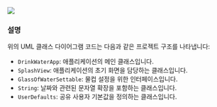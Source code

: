 ![](https://github.com/gaeng2y/Valut/blob/main/%F0%90%82%AE%20Resources/UML.png?raw=true)

### 설명

위의 UML 클래스 다이어그램 코드는 다음과 같은 프로젝트 구조를 나타냅니다:

- `DrinkWaterApp`: 애플리케이션의 메인 클래스입니다.
- `SplashView`: 애플리케이션의 초기 화면을 담당하는 클래스입니다.
- `GlassOfWaterSettable`: 물컵 설정을 위한 인터페이스입니다.
- `String`: 날짜와 관련된 문자열 확장을 포함하는 클래스입니다.
- `UserDefaults`: 공유 사용자 기본값을 정의하는 클래스입니다.